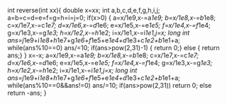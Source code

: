 int reverse(int xx){
    double x=xx;
    int a,b,c,d,e,f,g,h,i,j;
    a=b=c=d=e=f=g=h=i=j=0;
    if(x>0)
    {
        a=x/1e9,x-=a*1e9;
        b=x/1e8,x-=b*1e8;
        c=x/1e7,x-=c*1e7;
        d=x/1e6,x-=d*1e6;
        e=x/1e5,x-=e*1e5;
        f=x/1e4,x-=f*1e4;
        g=x/1e3,x-=g*1e3;
        h=x/1e2,x-=h*1e2;
        i=x/1e1,x-=i*1e1,j=x;
        long int ans=j*1e9+i*1e8+h*1e7+g*1e6+f*1e5+e*1e4+d*1e3+c*1e2+b*1e1+a;
        while(ans%10==0)
                ans/=10;
        if(ans>pow(2,31)-1)
        {   return 0;}
        else
        {   return ans;}
    }
        x=-x;
        a=x/1e9,x-=a*1e9;
        b=x/1e8,x-=b*1e8;
        c=x/1e7,x-=c*1e7;
        d=x/1e6,x-=d*1e6;
        e=x/1e5,x-=e*1e5;
        f=x/1e4,x-=f*1e4;
        g=x/1e3,x-=g*1e3;
        h=x/1e2,x-=h*1e2;
        i=x/1e1,x-=i*1e1,j=x;
        long int ans=j*1e9+i*1e8+h*1e7+g*1e6+f*1e5+e*1e4+d*1e3+c*1e2+b*1e1+a;
        while(ans%10==0&&ans!=0)
                ans/=10;
        if(ans>pow(2,31))
                return 0;
        else
                return -ans;
}

